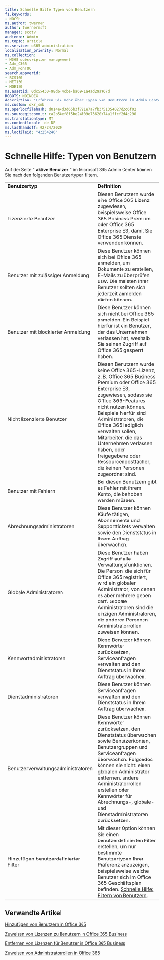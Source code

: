 ```yaml
---
title: Schnelle Hilfe Typen von Benutzern
f1.keywords:
- NOCSH
ms.author: twerner
author: twernermsft
manager: scotv
audience: Admin
ms.topic: article
ms.service: o365-administration
localization_priority: Normal
ms.collection:
- M365-subscription-management
- Adm_O365
- Adm_NonTOC
search.appverid:
- BCS160
- MET150
- MOE150
ms.assetid: 0dc55430-98d6-4cbe-ba69-1a4ad29a967d
ROBOTS: NOINDEX
description: 'Erfahren Sie mehr über Typen von Benutzern im Admin Center. '
ms.custom: okr_smb
ms.openlocfilehash: d014e4d3d65b3f721e7a7fb3751354027d2c6f02
ms.sourcegitcommit: ca2b58ef8f5be24f09e73620b74a1ffcf2d4c290
ms.translationtype: MT
ms.contentlocale: de-DE
ms.lasthandoff: 02/24/2020
ms.locfileid: "42254240"
---
```

# <a name="quick-help-types-of-users"></a>Schnelle Hilfe: Typen von Benutzern

Auf der Seite " **aktive Benutzer** " im Microsoft 365 Admin Center können Sie nach den folgenden Benutzertypen filtern. 
  
|||
|:-----|:-----|
|**Benutzertyp** <br/> |**Definition** <br/> |
|Lizenzierte Benutzer  <br/> |Diesen Benutzern wurde eine Office 365 Lizenz zugewiesen, beispielsweise Office 365 Business Premium oder Office 365 Enterprise E3, damit Sie Office 365 Dienste verwenden können.  <br/> |
|Benutzer mit zulässiger Anmeldung  <br/> |Diese Benutzer können sich bei Office 365 anmelden, um Dokumente zu erstellen, E-Mails zu überprüfen usw. Die meisten Ihrer Benutzer sollten sich jederzeit anmelden dürfen können.  <br/> |
|Benutzer mit blockierter Anmeldung  <br/> |Diese Benutzer können sich nicht bei Office 365 anmelden. Ein Beispiel hierfür ist ein Benutzer, der das Unternehmen verlassen hat, weshalb Sie seinen Zugriff auf Office 365 gesperrt haben.  <br/> |
|Nicht lizenzierte Benutzer  <br/> |Diesen Benutzern wurde keine Office 365-Lizenz, z. B. Office 365 Business Premium oder Office 365 Enterprise E3, zugewiesen, sodass sie Office 365-Features nicht nutzen können. Beispiele hierfür sind Administratoren, die Office 365 lediglich verwalten sollen, Mitarbeiter, die das Unternehmen verlassen haben, oder freigegebene oder Ressourcenpostfächer, die keinen Personen zugeordnet sind.  <br/> |
|Benutzer mit Fehlern  <br/> |Bei diesen Benutzern gibt es Fehler mit ihrem Konto, die behoben werden müssen.  <br/> |
|Abrechnungsadministratoren  <br/> |Diese Benutzer können Käufe tätigen, Abonnements und Supporttickets verwalten sowie den Dienststatus in Ihrem Auftrag überwachen.  <br/> |
|Globale Administratoren  <br/> |Diese Benutzer haben Zugriff auf alle Verwaltungsfunktionen. Die Person, die sich für Office 365 registriert, wird ein globaler Administrator, von denen es aber mehrere geben darf. Globale Administratoren sind die einzigen Administratoren, die anderen Personen Administratorrollen zuweisen können.  <br/> |
|Kennwortadministratoren  <br/> |Diese Benutzer können Kennwörter zurücksetzen, Serviceanfragen verwalten und den Dienststatus in Ihrem Auftrag überwachen.  <br/> |
|Dienstadministratoren  <br/> |Diese Benutzer können Serviceanfragen verwalten und den Dienststatus in Ihrem Auftrag überwachen.  <br/> |
|Benutzerverwaltungsadministratoren  <br/> |Diese Benutzer können Kennwörter zurücksetzen, den Dienststatus überwachen sowie Benutzerkonten, Benutzergruppen und Serviceanfragen überwachen. Folgendes können sie nicht: einen globalen Administrator entfernen, andere Administratorrollen erstellen oder Kennwörter für Abrechnungs-, globale- und Dienstadministratoren zurücksetzen.  <br/> |
|Hinzufügen benutzerdefinierter Filter  <br/> |Mit dieser Option können Sie einen benutzerdefinierten Filter erstellen, um nur bestimmte Benutzertypen Ihrer Präferenz anzuzeigen, beispielsweise welche Benutzer sich im Office 365 Geschäftsplan befinden. [Schnelle Hilfe: Filtern von Benutzern](https://support.office.com/article/8ac6a63c-04d8-4ceb-91af-d7e27b6eac0c).  <br/> |
   
## <a name="related-articles"></a>Verwandte Artikel

[Hinzufügen von Benutzern in Office 365](../add-users/add-users.md)
    
[Zuweisen von Lizenzen zu Benutzern in Office 365 Business](../manage/assign-licenses-to-users.md)
    
[Entfernen von Lizenzen für Benutzer in Office 365 Business](../manage/remove-licenses-from-users.md)
    
[Zuweisen von Administratorrollen in Office 365](../add-users/assign-admin-roles.md)
    

